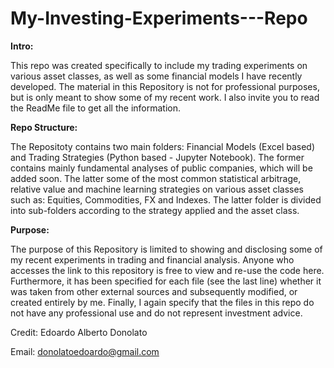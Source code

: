 # My-Investing-Experiments---Repo

**Intro:**

This repo was created specifically to include my trading experiments on various asset classes, as well as some financial models I have recently developed.  The material in this Repository is not for professional purposes, but is only meant to show some of my recent work. I also invite you to read the ReadMe file to get all the information.

**Repo Structure:**

The Repositoty contains two main folders: Financial Models (Excel based) and Trading Strategies (Python based - Jupyter Notebook). The former contains mainly fundamental analyses of public companies, which will be added soon. The latter some of the most common statistical arbitrage, relative value and machine learning strategies on various asset classes such as: Equities, Commodities, FX and Indexes. The latter folder is divided into sub-folders according to the strategy applied and the asset class.

**Purpose:**

The purpose of this Repository is limited to showing and disclosing some of my recent experiments in trading and financial analysis. Anyone who accesses the link to this repository is free to view and re-use the code here. Furthermore, it has been specified for each file (see the last line) whether it was taken from other external sources and subsequently modified, or created entirely by me.  Finally, I again specify that the files in this repo do not have any professional use and do not represent investment advice.


Credit: Edoardo Alberto Donolato

Email: donolatoedoardo@gmail.com
